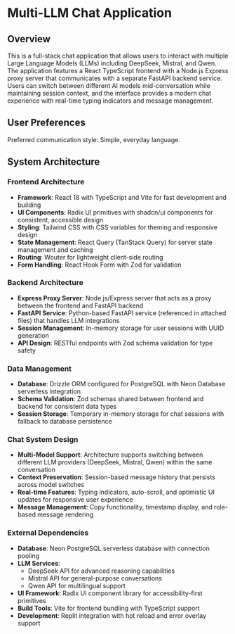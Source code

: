 # Multi-LLM Chat Application

## Overview

This is a full-stack chat application that allows users to interact with multiple Large Language Models (LLMs) including DeepSeek, Mistral, and Qwen. The application features a React TypeScript frontend with a Node.js Express proxy server that communicates with a separate FastAPI backend service. Users can switch between different AI models mid-conversation while maintaining session context, and the interface provides a modern chat experience with real-time typing indicators and message management.

## User Preferences

Preferred communication style: Simple, everyday language.

## System Architecture

### Frontend Architecture
- **Framework**: React 18 with TypeScript and Vite for fast development and building
- **UI Components**: Radix UI primitives with shadcn/ui components for consistent, accessible design
- **Styling**: Tailwind CSS with CSS variables for theming and responsive design
- **State Management**: React Query (TanStack Query) for server state management and caching
- **Routing**: Wouter for lightweight client-side routing
- **Form Handling**: React Hook Form with Zod for validation

### Backend Architecture
- **Express Proxy Server**: Node.js/Express server that acts as a proxy between the frontend and FastAPI backend
- **FastAPI Service**: Python-based FastAPI service (referenced in attached files) that handles LLM integrations
- **Session Management**: In-memory storage for user sessions with UUID generation
- **API Design**: RESTful endpoints with Zod schema validation for type safety

### Data Management
- **Database**: Drizzle ORM configured for PostgreSQL with Neon Database serverless integration
- **Schema Validation**: Zod schemas shared between frontend and backend for consistent data types
- **Session Storage**: Temporary in-memory storage for chat sessions with fallback to database persistence

### Chat System Design
- **Multi-Model Support**: Architecture supports switching between different LLM providers (DeepSeek, Mistral, Qwen) within the same conversation
- **Context Preservation**: Session-based message history that persists across model switches
- **Real-time Features**: Typing indicators, auto-scroll, and optimistic UI updates for responsive user experience
- **Message Management**: Copy functionality, timestamp display, and role-based message rendering

### External Dependencies

- **Database**: Neon PostgreSQL serverless database with connection pooling
- **LLM Services**: 
  - DeepSeek API for advanced reasoning capabilities
  - Mistral API for general-purpose conversations  
  - Qwen API for multilingual support
- **UI Framework**: Radix UI component library for accessibility-first primitives
- **Build Tools**: Vite for frontend bundling with TypeScript support
- **Development**: Replit integration with hot reload and error overlay support